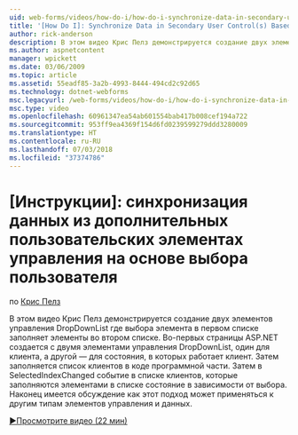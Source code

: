 ```yaml
---
uid: web-forms/videos/how-do-i/how-do-i-synchronize-data-in-secondary-user-controls-based-upon-user-selections
title: '[How Do I]: Synchronize Data in Secondary User Control(s) Based Upon User Selections | Microsoft Docs'
author: rick-anderson
description: В этом видео Крис Пелз демонстрируется создание двух элементов управления DropDownList где выбора элемента в первом списке заполняет элементы во втором списке. Этого достаточно...
ms.author: aspnetcontent
manager: wpickett
ms.date: 03/06/2009
ms.topic: article
ms.assetid: 55eadf85-3a2b-4993-8444-494cd2c92d65
ms.technology: dotnet-webforms
msc.legacyurl: /web-forms/videos/how-do-i/how-do-i-synchronize-data-in-secondary-user-controls-based-upon-user-selections
msc.type: video
ms.openlocfilehash: 60961347ea54ab601554bab417b008cef194a722
ms.sourcegitcommit: 953ff9ea4369f154d6fd0239599279ddd3280009
ms.translationtype: HT
ms.contentlocale: ru-RU
ms.lasthandoff: 07/03/2018
ms.locfileid: "37374786"
---
```

<a name="how-do-i-synchronize-data-in-secondary-user-controls-based-upon-user-selections"></a>[Инструкции]: синхронизация данных из дополнительных пользовательских элементах управления на основе выбора пользователя
====================
по [Крис Пелз](https://twitter.com/chrispels)

В этом видео Крис Пелз демонстрируется создание двух элементов управления DropDownList где выбора элемента в первом списке заполняет элементы во втором списке. Во-первых страницы ASP.NET создается с двумя элементами управления DropDownList, один для клиента, а другой — для состояния, в которых работает клиент. Затем заполняется список клиентов в коде программной части. Затем в SelectedIndexChanged событие в списке клиентов, которые заполняются элементами в списке состояние в зависимости от выбора. Наконец имеется обсуждение как этот подход может применяться к другим типам элементов управления и данных.

[&#9654;Просмотрите видео (22 мин)](https://channel9.msdn.com/Blogs/ASP-NET-Site-Videos/how-do-i-synchronize-data-in-secondary-user-controls-based-upon-user-selections)
